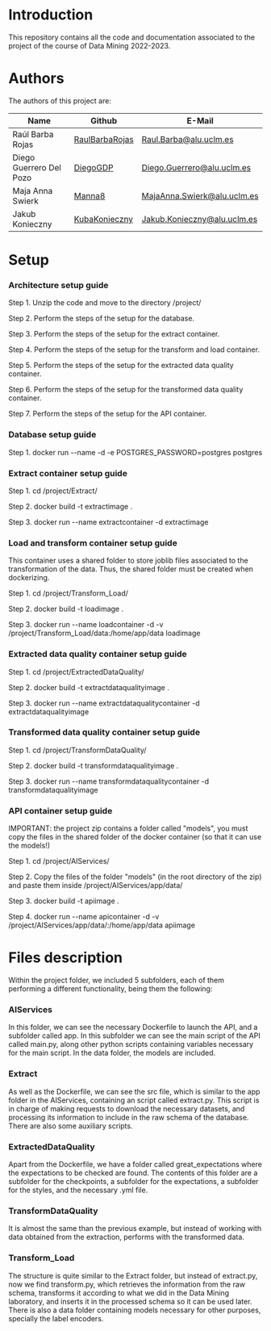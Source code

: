 # Introduction

This repository contains all the code and documentation associated to the project of the course of Data Mining 2022-2023.

# Authors

The authors of this project are:


<table>
  <thead>
    <th>Name</th>
    <th>Github</th>
    <th>E-Mail</th>
  </thead>
  <tbody>
    <tr>
      <td>Raúl Barba Rojas</td>
      <td><a href="https://github.com/RaulBarbaRojas">RaulBarbaRojas</a></td>
      <td><a href="mailto:Raul.Barba@alu.uclm.es">Raul.Barba@alu.uclm.es</a></td>
    </tr>
    <tr>
      <td>Diego Guerrero Del Pozo</td>
      <td><a href="https://github.com/DiegoGDP">DiegoGDP</a></td>
      <td><a href="mailto:Diego.Guerrero@alu.uclm.es">Diego.Guerrero@alu.uclm.es</a></td>
    </tr>
    <tr>
      <td>Maja Anna Swierk</td>
      <td><a href="https://github.com/manna8">Manna8</a></td>
      <td><a href="mailto:MajaAnna.Swierk@alu.uclm.es">MajaAnna.Swierk@alu.uclm.es</a></td>
    </tr>
    <tr>
      <td>Jakub Konieczny</td>
      <td><a href="https://github.com/KubaKonieczny">KubaKonieczny</a></td>
      <td><a href="mailto:Jakub.Konieczny@alu.uclm.es">Jakub.Konieczny@alu.uclm.es</a></td>
    </tr>
  </tbody>
</table>


# Setup

### Architecture setup guide

Step 1. Unzip the code and move to the directory <directory of the project code>/project/
  
Step 2. Perform the steps of the setup for the database.
  
Step 3. Perform the steps of the setup for the extract container.
  
Step 4. Perform the steps of the setup for the transform and load container.
  
Step 5. Perform the steps of the setup for the extracted data quality container.
  
Step 6. Perform the steps of the setup for the transformed data quality container.
  
Step 7. Perform the steps of the setup for the API container.

  
### Database setup guide

Step 1. docker run --name <name of the DB Container> -d -e POSTGRES_PASSWORD=postgres postgres

  
### Extract container setup guide

Step 1. cd <directory of the project code>/project/Extract/
  
Step 2. docker build -t extractimage .
  
Step 3. docker run --name extractcontainer -d extractimage
  

### Load and transform container setup guide

This container uses a shared folder to store joblib files associated to the transformation of the data. Thus, the shared folder must be created when dockerizing.

Step 1. cd <directory of the project code>/project/Transform_Load/
  
Step 2. docker build -t loadimage .
  
Step 3. docker run --name loadcontainer -d -v <directory of the project code>/project/Transform_Load/data:/home/app/data loadimage
 

### Extracted data quality container setup guide

Step 1. cd <directory of the project code>/project/ExtractedDataQuality/
  
Step 2. docker build -t extractdataqualityimage .
  
Step 3. docker run --name extractdataqualitycontainer -d extractdataqualityimage
  

### Transformed data quality container setup guide

Step 1. cd <directory of the project code>/project/TransformDataQuality/
  
Step 2. docker build -t transformdataqualityimage .
  
Step 3. docker run --name transformdataqualitycontainer -d transformdataqualityimage
  

### API container setup guide

IMPORTANT: the project zip contains a folder called "models", you must copy the files in the shared folder of the docker container (so that it can use the models!)

Step 1. cd <directory of the project code>/project/AIServices/
  
Step 2. Copy the files of the folder "models" (in the root directory of the zip) and paste them inside <directory of the project code>/project/AIServices/app/data/
  
Step 3. docker build -t apiimage .
  
Step 4. docker run --name apicontainer -d -v <directory of the project code>/project/AIServices/app/data/:/home/app/data apiimage
  

# Files description
  
Within the project folder, we included 5 subfolders, each of them performing a different functionality, being them the following:
  
  
### AIServices
  
In this folder, we can see the necessary Dockerfile to launch the API, and a subfolder called app. In this subfolder we can see the main script of the API called main.py, along other python scripts containing variables necessary for the main script. In the data folder, the models are included.
  
  
### Extract
  
As well as the Dockerfile, we can see the src file, which is similar to the app folder in the AIServices, containing an script called extract.py. This script is in charge of making requests to download the necessary datasets, and processing its information to include in the raw schema of the database. There are also some auxiliary scripts.
  
 
### ExtractedDataQuality
  
Apart from the Dockerfile, we have a folder called great_expectations where the expectations to be checked are found. The contents of this folder are a subfolder for the checkpoints, a subfolder for the expectations, a subfolder for the styles, and the necessary .yml file.
  

### TransformDataQuality
  
It is almost the same than the previous example, but instead of working with data obtained from the extraction, performs with the transformed data.
  
  
### Transform_Load
  
The structure is quite similar to the Extract folder, but instead of extract.py, now we find transform.py, which retrieves the information from the raw schema, transforms it according to what we did in the Data Mining laboratory, and inserts it in the processed schema so it can be used later. There is also a data folder containing models necessary for other purposes, specially the label encoders.
